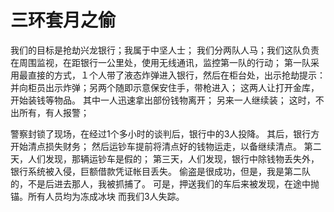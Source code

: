 # 三环套月之偷



我们的目标是抢劫兴龙银行；我属于中坚人士；
我们分两队人马；我们这队负责在周围监视，在距银行一公里处，使用无线通讯，监控第一队的行动；
第一队采用最直接的方式，１个人带了液态炸弹进入银行，然后在柜台处，出示抢劫提示：
并向柜员出示炸弹；另两个随即示意保安住手，带枪进入；
这两人让打开金库，开始装钱等物品。
其中一人迅速拿出部份钱物离开；
另来一人继续装；
这时，不出所有，有人报警；

警察封锁了现场，在经过1个多小时的谈判后，银行中的3人投降。
其后，银行方开始清点损失财务；
然后运钞车提前将清点好的钱物运走，以备继续清点。
第二天，人们发现，那辆运钞车是假的；
第三天，人们发现，银行中除钱物丢失外，银行系统被入侵，巨额借款凭证帐目丢失。
偷盗是很成功，但是，我是第二队的，不是后进去那人，我被抓捕了。
可是，押送我们的车后来被发现，在途中抛锚。所有人员均为冻成冰块
而我们3人失踪。



